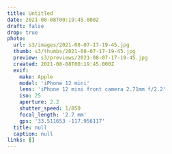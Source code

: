 ```yaml
---
title: Untitled
date: 2021-08-08T00:19:45.000Z
draft: false
drop: true
photo:
  url: s3/images/2021-08-07-17-19-45.jpg
  thumb: s3/thumbs/2021-08-07-17-19-45.jpg
  preview: s3/previews/2021-08-07-17-19-45.jpg
  created: 2021-08-08T00:19:45.000Z
  exif:
    make: Apple
    model: 'iPhone 12 mini'
    lens: 'iPhone 12 mini front camera 2.71mm f/2.2'
    iso: 25
    aperture: 2.2
    shutter_speed: 1/850
    focal_length: '2.7 mm'
    gps: '33.511653 -117.956117'
  title: null
  caption: null
links: []
---
```

